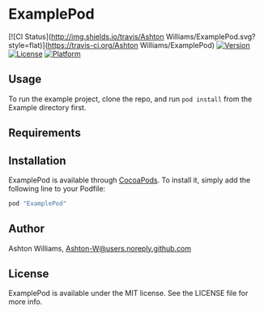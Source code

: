 # ExamplePod

[![CI Status](http://img.shields.io/travis/Ashton Williams/ExamplePod.svg?style=flat)](https://travis-ci.org/Ashton Williams/ExamplePod)
[![Version](https://img.shields.io/cocoapods/v/ExamplePod.svg?style=flat)](http://cocoapods.org/pods/ExamplePod)
[![License](https://img.shields.io/cocoapods/l/ExamplePod.svg?style=flat)](http://cocoapods.org/pods/ExamplePod)
[![Platform](https://img.shields.io/cocoapods/p/ExamplePod.svg?style=flat)](http://cocoapods.org/pods/ExamplePod)

## Usage

To run the example project, clone the repo, and run `pod install` from the Example directory first.

## Requirements

## Installation

ExamplePod is available through [CocoaPods](http://cocoapods.org). To install
it, simply add the following line to your Podfile:

```ruby
pod "ExamplePod"
```

## Author

Ashton Williams, Ashton-W@users.noreply.github.com

## License

ExamplePod is available under the MIT license. See the LICENSE file for more info.
